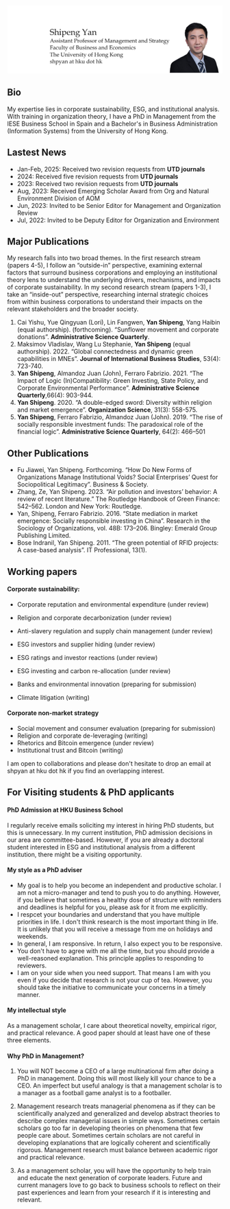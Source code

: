 ![Thumbnail of Leap day](thumbnail.png)

## Bio
My expertise lies in corporate sustainability, ESG, and institutional analysis. With training in organization theory, I have a PhD in Management from the IESE Business School in Spain and a Bachelor's in Business Administration (Information Systems) from the University of Hong Kong. 


## Lastest News
* Jan-Feb, 2025: Received two revision requests from **UTD journals** 
* 2024: Received five revision requests from **UTD journals**
* 2023: Received two revision requests from **UTD journals**
* Aug, 2023: Received Emerging Scholar Award from Org and Natural Environment Division of AOM
* Jun, 2023: Invited to be Senior Editor for Management and Organization Review
* Jul, 2022: Invited to be Deputy Editor for Organization and Environment

## Major Publications

My research falls into two broad themes. In the first research stream (papers 4-5), I follow an “outside-in” perspective, examining external factors that surround business corporations and employing an institutional theory lens to understand the underlying drivers, mechanisms, and impacts of corporate sustainability. In my second research stream (papers 1-3), I take an “inside-out” perspective, researching internal strategic choices from within business corporations to understand their impacts on the relevant stakeholders and the broader society.

1. Cai Yishu, Yue Qingyuan (Lori), Lin Fangwen, **Yan Shipeng**, Yang Haibin (equal authorship). (forthcoming). “Sunflower movement and corporate donations”. **Administrative Science Quarterly**.
2. Maksimov Vladislav, Wang Lu Stephanie, **Yan Shipeng** (equal authorship). 2022. “Global connectedness and dynamic green capabilities in MNEs”. **Journal of International Business Studies**, 53(4): 723-740. 
3. **Yan Shipeng**, Almandoz Juan (John), Ferraro Fabrizio. 2021. “The Impact of Logic (In)Compatibility: Green Investing, State Policy, and Corporate Environmental Performance”. **Administrative Science Quarterly**,66(4): 903-944.
4. **Yan Shipeng**. 2020. “A double-edged sword: Diversity within religion and market emergence”. **Organization Science**, 31(3): 558-575. 
5. **Yan Shipeng**, Ferraro Fabrizio, Almandoz Juan (John). 2019. “The rise of socially responsible investment funds: The paradoxical role of the financial logic”. **Administrative Science Quarterly**, 64(2): 466–501

## Other Publications
* Fu Jiawei, Yan Shipeng. Forthcoming. “How Do New Forms of Organizations Manage Institutional Voids? Social Enterprises’ Quest for Sociopolitical Legitimacy”. Business & Society.
* Zhang, Ze, Yan Shipeng. 2023. “Air pollution and investors’ behavior: A review of recent literature.” The Routledge Handbook of Green Finance: 542–562. London and New York: Routledge.
* Yan, Shipeng, Ferraro Fabrizio. 2016. “State mediation in market emergence: Socially responsible investing in China”. Research in the Sociology of Organizations, vol. 48B: 173–206. Bingley: Emerald Group Publishing Limited.
* Bose Indranil, Yan Shipeng. 2011. “The green potential of RFID projects: A case-based analysis”. IT Professional, 13(1).

## Working papers
#### Corporate sustainability: 
* Corporate reputation and environmental expenditure (under review)
* Religion and corporate decarbonization (under review)
  
* Anti-slavery regulation and supply chain management (under review)
* ESG investors and supplier hiding (under review)

* ESG ratings and investor reactions (under review)
* ESG investing and carbon re-allocation (under review)
* Banks and environmental innovation (preparing for submission)
* Climate litigation (writing)

#### Corporate non-market strategy
* Social movement and consumer evaluation (preparing for submission)
* Religion and corporate de-leveraging (writing)
* Rhetorics and Bitcoin emergence (under review)
* Institutional trust and Bitcoin (writing)


I am open to collaborations and please don't hesitate to drop an email at shpyan at hku dot hk if you find an overlapping interest. 

## For Visiting students & PhD applicants
#### PhD Admission at HKU Business School
I regularly receive emails soliciting my interest in hiring PhD students, but this is unnecessary. In my current institution, PhD admission decisions in our area are committee-based. However, if you are already a doctoral student interested in ESG and institutional analysis from a different institution, there might be a visiting opportunity. 

#### My style as a PhD adviser
* My goal is to help you become an independent and productive scholar. I am not a micro-manager and tend to push you to do anything. However, if you believe that sometimes a healthy dose of structure with reminders and deadlines is helpful for you, please ask for it from me explicitly. 
* I respcet your boundaries and understand that you have multiple priorities in life. I don't think research is the most important thing in life. It is unlikely that you will receive a message from me on holidays and weekends.
* In general, I am responsive. In return, I also expect you to be responsive. 
* You don't have to agree with me all the time, but you should provide a well-reasoned explanation. This principle applies to responding to reviewers.
* I am on your side when you need support. That means I am with you even if you decide that research is not your cup of tea. However, you should take the initiative to communicate your concerns in a timely manner. 

#### My intellectual style
As a management scholar, I care about theoretical novelty, empirical rigor, and practical relevance. A good paper should at least have one of these three elements.

#### Why PhD in Management?
1. You will NOT become a CEO of a large multinational firm after doing a PhD in management. Doing this will most likely kill your chance to be a CEO. An imperfect but useful analogy is that a management scholar is to a manager as a football game analyst is to a footballer.

 

2. Management research treats managerial phenomena as if they can be scientifically analyzed and generalized and develop abstract theories to describe complex managerial issues in simple ways. Sometimes certain scholars go too far in developing theories on phenomena that few people care about. Sometimes certain scholars are not careful in developing explanations that are logically coherent and scientifically rigorous. Management research must balance between academic rigor and practical relevance. 

 

3. As a management scholar, you will have the opportunity to help train and educate the next generation of corporate leaders. Future and current managers love to go back to business schools to reflect on their past experiences and learn from your research if it is interesting and relevant.

